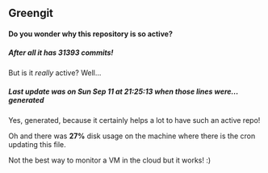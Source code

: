 ## Greengit

#### Do you wonder why this repository is so active?

##### After all it has 31393 commits!

But is it *really* active? Well...

##### Last update was on Sun Sep 11 at 21:25:13 when those lines were... generated

Yes, generated, because it certainly helps a lot to have such an active repo!

Oh and there was **27%** disk usage on the machine
where there is the cron updating this file.

Not the best way to monitor a VM in the cloud but it works! :)
